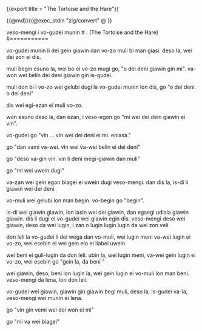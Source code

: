 {{export title = "The Tortoise and the Hare"}}

{{@md}}{{@exec_stdin "zig/convert" @ }}

veso-mengi i vo-gudei munin # : (The Tortoise and the Hare)
#===========

vo-gudei munin li dei gein giawin dan vo-zo muli bi man giasi. deso la, wei dei zon ei dis. 

muli begin esuno la, wei bo ei vo-zo mugi go, "o dei deni giawin gin mi". va-won wei belin dei deni giawin gin is-gudei.

muli don bi i vo-zo wei gelubi dugi la vo-gudei munin lon dis, go "o dei deni. o dei deni"

dis wei egi-ezan ei muli vo-zo.

won esuno deso la, dan ezan, i veso-egon go "mi wei dei deni giawin ei vin".

vo-gudei go "vin ... vin wei dei deni ei mi. eniasa."

go "dan vami va-wei. vin wei va-wei belin ei dei deni"

go "deso va-gin vin. vin li deni megi-giawin dan muli" 

go "mi wei uwein dugi"

va-zan wei gein egon biagei ei uwein dugi veso-mengi. dan dis la, is-di li giawin wei dei deni.

vo-muli wei gelubi lon man begin. vo-begin go "begin".

is-di wei giawin giawin, lon iasin wei dei giawin, dan egsegi udiala giawin giawin.  dis li dugi ei vo-gudei wei giawin egin dis. veso-mengi deso wei giawin, deso da wei lugin, i zan o lugin lugin lugin da wei zon veli.

don leli la vo-gudei li dei wega dan vo-muli, wei lugin meni va-wei lugin ei vo-zo, wei esebin ei wei gein elo ei liabei uwein.

wei beni ei guli-lugin da don leli. ubin la, wei lugin meni, va-wei gein lugin ei vo-zo, wei esebin go "gein la, da beni "

wei giawin, deso, beni lon lugin la, wei gein lugin ei vo-muli lon man beni.  veso-mengi da lena, lon don leli.

vo-gudei wei giawin, giawin gin giawin begi muli, deso la, is-gudei va-la, veso-mengi wei munin ei lena.

go "vin gin vemi wei dei won ei mi"

go "mi va wei biagei"



